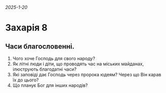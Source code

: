 
_2025-1-20_

# Захарія 8

## Часи благословенні.
1. Чого хоче Господь для свого народу?
2. Як літні люди і діти, що проводять час на міських майданах, ілюструють благодатні часи?
3. Які заповіді дає  Господь через пророка юдеям? Через що Він карав їх до цього?
4. Що планує Бог для інших народів?

